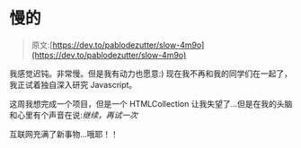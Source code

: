 # 慢的

> 原文:[https://dev.to/pablodezutter/slow-4m9o](https://dev.to/pablodezutter/slow-4m9o)

我感觉迟钝。非常慢。但是我有动力也愿意:)
现在我不再和我的同学们在一起了，我正试着独自深入研究 Javascript。

这周我想完成一个项目，但是一个 HTMLCollection 让我失望了...但是在我的头脑和心里有个声音在说:*继续，再试一次*

互联网充满了新事物...哦耶！！